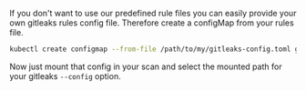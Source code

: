 If you don't want to use our predefined rule files you can easily provide your own
gitleaks rules config file. Therefore create a configMap from your rules file.

```bash
kubectl create configmap --from-file /path/to/my/gitleaks-config.toml gitleaks-config
```

Now just mount that config in your scan and select the mounted path for your gitleaks 
`--config` option.
